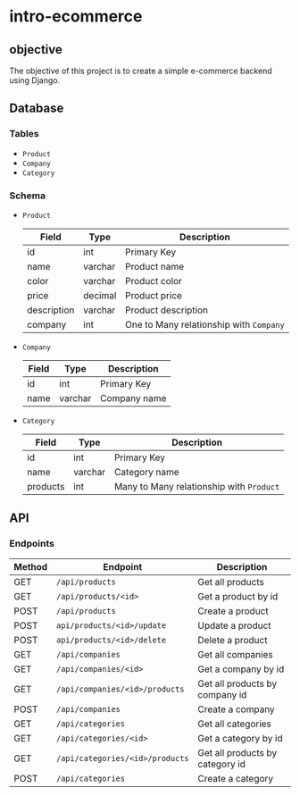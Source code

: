 # intro-ecommerce

## objective

The objective of this project is to create a simple e-commerce backend using Django.

## Database

### Tables

- `Product`
- `Company`
- `Category`

### Schema

- `Product`

    | Field | Type | Description |
    | --- | --- | --- |
    | id | int | Primary Key |
    | name | varchar | Product name |
    | color | varchar | Product color |
    | price | decimal | Product price |
    | description | varchar | Product description |
    | company | int | One to Many relationship with `Company` |

- `Company`

    | Field | Type | Description |
    | --- | --- | --- |
    | id | int | Primary Key |
    | name | varchar | Company name |

- `Category`

    | Field | Type | Description |
    | --- | --- | --- |
    | id | int | Primary Key |
    | name | varchar | Category name |
    | products | int | Many to Many relationship with `Product` |

## API

### Endpoints

| Method | Endpoint | Description |
| --- | --- | --- |
| GET | `/api/products` | Get all products |
| GET | `/api/products/<id>` | Get a product by id |
| POST | `/api/products` | Create a product |
| POST | `api/products/<id>/update` | Update a product |
| POST | `api/products/<id>/delete` | Delete a product |
| GET | `/api/companies` | Get all companies |
| GET | `/api/companies/<id>` | Get a company by id |
| GET | `/api/companies/<id>/products` | Get all products by company id |
| POST | `/api/companies` | Create a company |
| GET | `/api/categories` | Get all categories |
| GET | `/api/categories/<id>` | Get a category by id |
| GET | `/api/categories/<id>/products` | Get all products by category id |
| POST | `/api/categories` | Create a category |